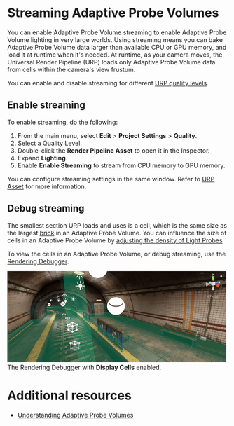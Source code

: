 # Streaming Adaptive Probe Volumes

You can enable Adaptive Probe Volume streaming to enable Adaptive Probe Volume lighting in very large worlds. Using streaming means you can bake Adaptive Probe Volume data larger than available CPU or GPU memory, and load it at runtime when it's needed. At runtime, as your camera moves, the Universal Render Pipeline (URP) loads only Adaptive Probe Volume data from cells within the camera's view frustum.

You can enable and disable streaming for different [URP quality levels](birp-onboarding/quality-settings-location.md).

## Enable streaming

To enable streaming, do the following:

1. From the main menu, select **Edit** > **Project Settings** > **Quality**.
2. Select a Quality Level.
3. Double-click the **Render Pipeline Asset** to open it in the Inspector.
4. Expand **Lighting**.
5. Enable **Enable Streaming** to stream from CPU memory to GPU memory.

You can configure streaming settings in the same window. Refer to [URP Asset](universalrp-asset.md) for more information.

## Debug streaming

The smallest section URP loads and uses is a cell, which is the same size as the largest [brick](probevolumes-concept.md) in an Adaptive Probe Volume. You can influence the size of cells in an Adaptive Probe Volume by [adjusting the density of Light Probes](probevolumes-changedensity.md)

To view the cells in an Adaptive Probe Volume, or debug streaming, use the [Rendering Debugger](features/rendering-debugger.md).

![](Images/probe-volumes/probevolumes-debug-displayprobecells.PNG)<br/>
The Rendering Debugger with **Display Cells** enabled.

# Additional resources

* [Understanding Adaptive Probe Volumes](probevolumes-concept.md)
